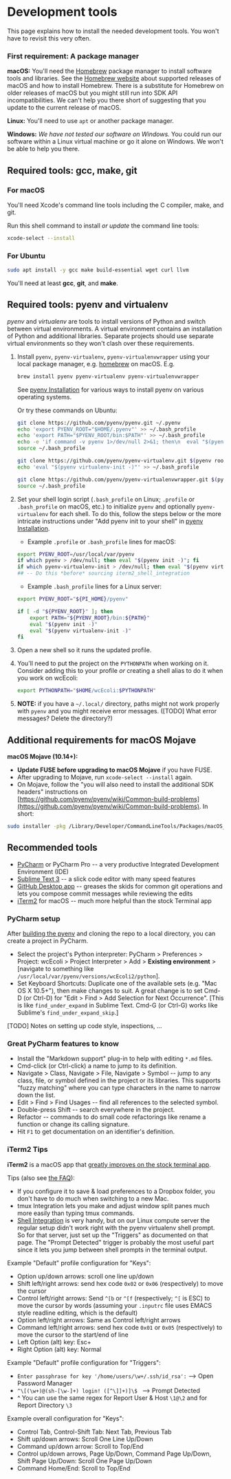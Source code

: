 # Development tools

This page explains how to install the needed development tools. You won't have to revisit this very often.


### First requirement: A package manager

**macOS:** You'll need the [Homebrew](https://brew.sh/) package manager to install software tools and libraries.
See the [Homebrew website](https://brew.sh/) about supported releases of macOS and how to install Homebrew.
There is a substitute for Homebrew on older releases of macOS but you might still run into SDK API
incompatibilities. We can't help you there short of suggesting that you update to the current
release of macOS.

**Linux:** You'll need to use `apt` or another package manager.

**Windows:** _We have not tested our software on Windows._ You could run our software within a Linux
virtual machine or go it alone on Windows. We won't be able to help you there.


## Required tools: gcc, make, git

### For macOS

You'll need Xcode's command line tools including the C compiler, make, and git.

Run this shell command to install _or update_ the command line tools:

```bash
xcode-select --install
```


### For Ubuntu

```bash
sudo apt install -y gcc make build-essential wget curl llvm
```

You'll need at least **gcc**, **git**, and **make**.



## Required tools: pyenv and virtualenv

_pyenv_ and _virtualenv_ are tools to install versions of Python and switch between virtual environments. A virtual environment contains an installation of Python and additional libraries. Separate projects should use separate virtual environments so they won't clash over these requirements.

1. Install `pyenv`, `pyenv-virtualenv`, `pyenv-virtualenvwrapper` using your local package manager, e.g. [homebrew](https://brew.sh/) on macOS. E.g.
   ```bash
   brew install pyenv pyenv-virtualenv pyenv-virtualenvwrapper
   ```

   See [pyenv Installation](https://github.com/pyenv/pyenv#installation) for various ways to install pyenv on various operating systems.

   Or try these commands on Ubuntu:

   ```bash
   git clone https://github.com/pyenv/pyenv.git ~/.pyenv
   echo 'export PYENV_ROOT="$HOME/.pyenv"' >> ~/.bash_profile
   echo 'export PATH="$PYENV_ROOT/bin:$PATH"' >> ~/.bash_profile
   echo -e 'if command -v pyenv 1>/dev/null 2>&1; then\n  eval "$(pyenv init -)"\nfi' >> ~/.bash_profile
   source ~/.bash_profile

   git clone https://github.com/pyenv/pyenv-virtualenv.git $(pyenv root)/plugins/pyenv-virtualenv
   echo 'eval "$(pyenv virtualenv-init -)"' >> ~/.bash_profile

   git clone https://github.com/pyenv/pyenv-virtualenvwrapper.git $(pyenv root)/plugins/pyenv-virtualenvwrapper
   source ~/.bash_profile
   ```

2. Set your shell login script (`.bash_profile` on Linux; `.profile` or `.bash_profile` on macOS, etc.) to initialize `pyenv` and optionally `pyenv-virtualenv` for each shell. To do this, follow the steps below or the more intricate instructions under "Add pyenv init to your shell" in [pyenv Installation](https://github.com/pyenv/pyenv#installation).
   - Example `.profile` or `.bash_profile` lines for macOS:

   ```bash
   export PYENV_ROOT=/usr/local/var/pyenv
   if which pyenv > /dev/null; then eval "$(pyenv init -)"; fi
   if which pyenv-virtualenv-init > /dev/null; then eval "$(pyenv virtualenv-init -)"; fi
   ## -- Do this *before* sourcing iterm2_shell_integration
   ```

   - Example `.bash_profile` lines for a Linux server:

   ```bash
   export PYENV_ROOT="${PI_HOME}/pyenv"

   if [ -d "${PYENV_ROOT}" ]; then
       export PATH="${PYENV_ROOT}/bin:${PATH}"
       eval "$(pyenv init -)"
       eval "$(pyenv virtualenv-init -)"
   fi
   ```

3. Open a new shell so it runs the updated profile.

4. You'll need to put the project on the `PYTHONPATH` when working on it. Consider adding this to your profile _or_ creating a shell alias to do it when you work on wcEcoli:

   ```bash
   export PYTHONPATH="$HOME/wcEcoli:$PYTHONPATH"
   ```

5. **NOTE:** if you have a `~/.local/` directory, paths might not work properly with `pyenv` and you might receive error messages. ([TODO] What error messages? Delete the directory?)


## Additional requirements for macOS Mojave

**macOS Mojave (10.14+):**
  * **Update FUSE before upgrading to macOS Mojave** if you have FUSE.
  * After upgrading to Mojave, run `xcode-select --install` again.
  * On Mojave, follow the "you will also need to install the additional SDK headers" instructions on [https://github.com/pyenv/pyenv/wiki/Common-build-problems](https://github.com/pyenv/pyenv/wiki/Common-build-problems). In short:

   ```bash
   sudo installer -pkg /Library/Developer/CommandLineTools/Packages/macOS_SDK_headers_for_macOS_10.14.pkg -target /
   ```


## Recommended tools

  * [PyCharm](https://www.jetbrains.com/pycharm/) or PyCharm Pro -- a very productive Integrated Development Environment (IDE)
  * [Sublime Text 3](https://www.sublimetext.com/) -- a slick code editor with many speed features
  * [GitHub Desktop app](https://desktop.github.com/) -- greases the skids for common git operations and lets you compose commit messages while reviewing the edits
  * [iTerm2](https://www.iterm2.com/) for macOS -- much more helpful than the stock Terminal app


### PyCharm setup

After [building the pyenv](docs/create-pyenv.md) and cloning the repo to a local directory, you can create a project in PyCharm.

* Select the project's Python interpreter: PyCharm > Preferences > Project: wcEcoli > Project Interpreter > Add > **Existing environment** > [navigate to something like `/usr/local/var/pyenv/versions/wcEcoli2/python`].
* Set Keyboard Shortcuts: Duplicate one of the available sets (e.g. "Mac OS X 10.5+"), then make changes to suit. A great change is to set Cmd-D (or Ctrl-D) for "Edit > Find > Add Selection for Next Occurrence". [This is like `find_under_expand` in Sublime Text. Cmd-G (or Ctrl-G) works like Sublime's `find_under_expand_skip`.]

[TODO] Notes on setting up code style, inspections, ...


### Great PyCharm features to know

* Install the "Markdown support" plug-in to help with editing `*.md` files.
* Cmd-click (or Ctrl-click) a name to jump to its definition.
* Navigate > Class, Navigate > File, Navigate > Symbol -- jump to any class, file, or symbol defined in the project or its libraries. This supports "fuzzy matching" where you can type characters in the name to narrow down the list.
* Edit > Find > Find Usages -- find all references to the selected symbol.
* Double-press Shift -- search everywhere in the project.
* Refactor -- commands to do small code refactorings like rename a function or change its calling signature.
* Hit `F1` to get documentation on an identifier's definition.


### iTerm2 Tips

**iTerm2** is a macOS app that [greatly improves on the stock terminal app](https://www.iterm2.com/features.html).

Tips (also see [the FAQ](https://www.iterm2.com/faq.html)):

* If you configure it to save & load preferences to a Dropbox folder, you don't have to do much when switching to a new Mac.
* tmux Integration lets you make and adjust window split panes much more easily than typing tmux commands.
* [Shell Integration](https://www.iterm2.com/documentation-shell-integration.html) is very handy, but on our Linux compute server the regular setup didn't work right with the pyenv virtualenv shell prompt. So for that server, just set up the "Triggers" as documented on that page. The "Prompt Detected" trigger is probably the most useful part since it lets you jump between shell prompts in the terminal output.

Example "Default" profile configuration for "Keys":
* Option up/down arrows: scroll one line up/down
* Shift left/right arrows: send hex code `0x02` or `0x06` (respectively) to move the cursor
* Control left/right arrows: Send `^[b` or `^[f` (respectively; `^[` is ESC) to move the cursor by words (assuming your `.inputrc` file uses EMACS style readline editing, which is the default)
* Option left/right arrows: Same as Control left/right arrows
* Command left/right arrows: send hex code `0x01` or `0x05` (respectively) to move the cursor to the start/end of line
* Left Option (alt) key: Esc+
* Right Option (alt) key: Normal

Example "Default" profile configuration for "Triggers":
* `Enter passphrase for key '/home/users/\w+/.ssh/id_rsa':` --> Open Password Manager
* `^\[(\w+)@(sh-[\w-]+) login! ([^\]]+)]\$ ` --> Prompt Detected
* ^ You can use the same regex for Report User & Host `\1@\2` and for Report Directory `\3`

Example overall configuration for "Keys":
* Control Tab, Control-Shift Tab: Next Tab, Previous Tab
* Shift up/down arrows: Scroll One Line Up/Down
* Command up/down arrow: Scroll to Top/End
* Control up/down arrows, Page Up/Down, Command Page Up/Down, Shift Page Up/Down: Scroll One Page Up/Down
* Command Home/End: Scroll to Top/End
